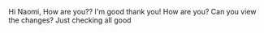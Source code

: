 Hi Naomi,
How are you??
I'm good thank you! How are you?
Can you view the changes? 
Just checking all good
